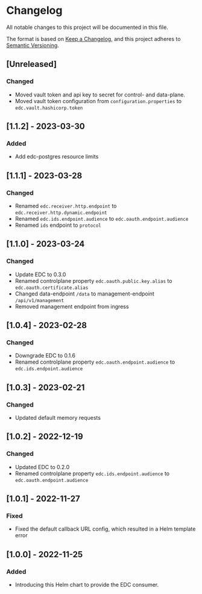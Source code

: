 # Changelog
All notable changes to this project will be documented in this file.

The format is based on [Keep a Changelog](https://keepachangelog.com/en/1.0.0/),
and this project adheres to [Semantic Versioning](https://semver.org/spec/v2.0.0.html).

## [Unreleased]
### Changed
- Moved vault token and api key to secret for control- and data-plane.
- Moved vault token configuration from `configuration.properties` to `edc.vault.hashicorp.token`

## [1.1.2] - 2023-03-30
### Added
- Add edc-postgres resource limits

## [1.1.1] - 2023-03-28
### Changed
- Renamed `edc.receiver.http.endpoint` to `edc.receiver.http.dynamic.endpoint`
- Renamed `edc.ids.endpoint.audience` to `edc.oauth.endpoint.audience`
- Renamed `ids` endpoint to `protocol`

## [1.1.0] - 2023-03-24
### Changed
- Update EDC to 0.3.0
- Renamed controlplane property `edc.oauth.public.key.alias` to `edc.oauth.certificate.alias`
- Changed data-endpoint `/data` to management-endpoint `/api/v1/management`
- Removed management endpoint from ingress

## [1.0.4] - 2023-02-28
### Changed
- Downgrade EDC to 0.1.6
- Renamed controlplane property `edc.oauth.endpoint.audience` to `edc.ids.endpoint.audience`

## [1.0.3] - 2023-02-21
### Changed
- Updated default memory requests

## [1.0.2] - 2022-12-19
### Changed
- Updated EDC to 0.2.0
- Renamed controlplane property `edc.ids.endpoint.audience` to `edc.oauth.endpoint.audience`

## [1.0.1] - 2022-11-27
### Fixed
- Fixed the default callback URL config, which resulted in a Helm template error


## [1.0.0] - 2022-11-25
### Added
- Introducing this Helm chart to provide the EDC consumer.

